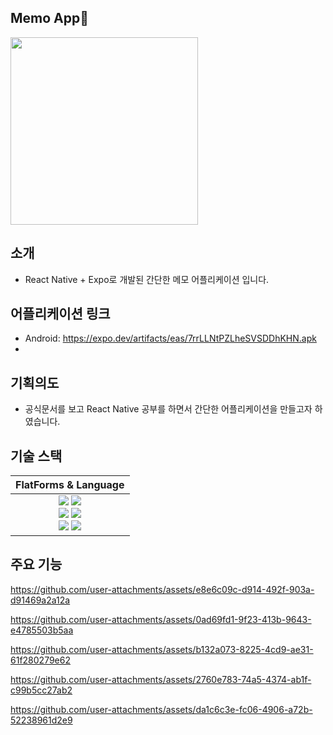 ## Memo App📝
<img src="https://github.com/user-attachments/assets/a59329a6-0c2a-4e7b-80c8-c2efde03802a" width=300 />

## 소개
- React Native + Expo로 개발된 간단한 메모 어플리케이션 입니다.

## 어플리케이션 링크
- Android: https://expo.dev/artifacts/eas/7rrLLNtPZLheSVSDDhKHN.apk
- 
## 기획의도
- 공식문서를 보고 React Native 공부를 하면서 간단한 어플리케이션을 만들고자 하였습니다.

## 기술 스택

| FlatForms & Language |
| :-: |
| <img src="https://img.shields.io/badge/javascript-F7DF1E?style=for-the-badge&logo=javascript&logoColor=white"> <img src="https://img.shields.io/badge/typescript-3178C6?style=for-the-badge&logo=typescript&logoColor=white"><br/><img src="https://img.shields.io/badge/react-61DAFB?style=for-the-badge&logo=react&logoColor=white"> <img src="https://img.shields.io/badge/expo-000020?style=for-the-badge&logo=expo&logoColor=white"><br/><img src="https://img.shields.io/badge/swr-000000?style=for-the-badge&logo=swr&logoColor=white"> <img src="https://img.shields.io/badge/styledcomponents-DB7093?style=for-the-badge&logo=styledcomponents&logoColor=white">
 
## 주요 기능
https://github.com/user-attachments/assets/e8e6c09c-d914-492f-903a-d91469a2a12a

https://github.com/user-attachments/assets/0ad69fd1-9f23-413b-9643-e4785503b5aa

https://github.com/user-attachments/assets/b132a073-8225-4cd9-ae31-61f280279e62

https://github.com/user-attachments/assets/2760e783-74a5-4374-ab1f-c99b5cc27ab2

https://github.com/user-attachments/assets/da1c6c3e-fc06-4906-a72b-52238961d2e9


